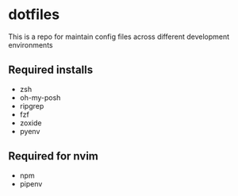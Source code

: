 # dotfiles
This is a repo for maintain config files across different development environments

## Required installs
- zsh
- oh-my-posh
- ripgrep
- fzf
- zoxide
- pyenv

## Required for nvim
- npm
- pipenv

